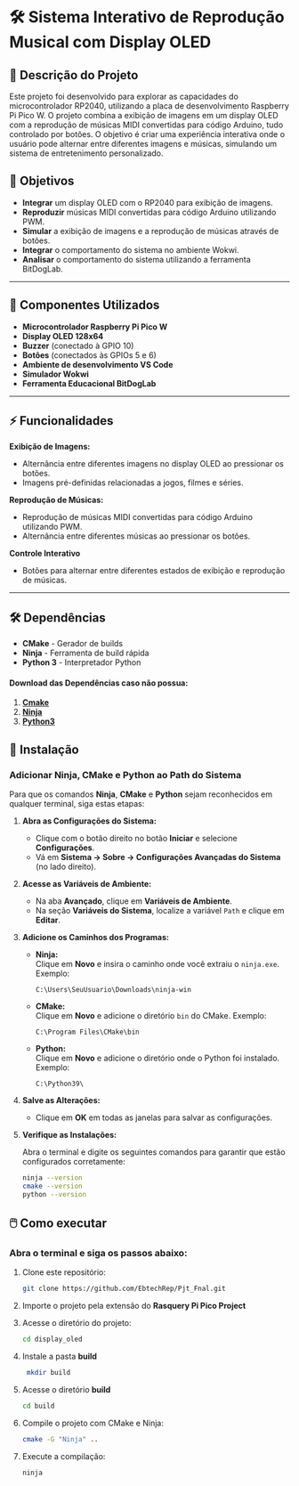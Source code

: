 # 🛠️ Sistema Interativo de Reprodução Musical com Display OLED

## 📜 Descrição do Projeto  
Este projeto foi desenvolvido para explorar as capacidades do microcontrolador RP2040, utilizando a placa de desenvolvimento Raspberry Pi Pico W. O projeto combina a exibição de imagens em um display OLED com a reprodução de músicas MIDI convertidas para código Arduino, tudo controlado por botões. O objetivo é criar uma experiência interativa onde o usuário pode alternar entre diferentes imagens e músicas, simulando um sistema de entretenimento personalizado.
## 🎯 Objetivos  

- **Integrar** um display OLED com o RP2040 para exibição de imagens.
- **Reproduzir** músicas MIDI convertidas para código Arduino utilizando PWM.
- **Simular** a exibição de imagens e a reprodução de músicas através de botões.
- **Integrar** o comportamento do sistema no ambiente Wokwi.
- **Analisar** o comportamento do sistema utilizando a ferramenta BitDogLab.

---

## 🚀 Componentes Utilizados  

- **Microcontrolador Raspberry Pi Pico W**
- **Display OLED 128x64**
- **Buzzer** (conectado à GPIO 10)
- **Botôes** (conectados às GPIOs 5 e 6)
- **Ambiente de desenvolvimento VS Code**
- **Simulador Wokwi**
- **Ferramenta Educacional BitDogLab**

---

## ⚡ Funcionalidades  

**Exibição de Imagens:**
- Alternância entre diferentes imagens no display OLED ao pressionar os botões.
- Imagens pré-definidas relacionadas a jogos, filmes e séries.

**Reprodução de Músicas:**
- Reprodução de músicas MIDI convertidas para código Arduino utilizando PWM.
- Alternância entre diferentes músicas ao pressionar os botões.


**Controle Interativo**
- Botões para alternar entre diferentes estados de exibição e reprodução de músicas.
---

## 🛠️ Dependências

- **CMake** - Gerador de builds 
- **Ninja** - Ferramenta de build rápida 
- **Python 3** - Interpretador Python

#### Download das Dependências caso não possua:
1. [**Cmake**](https://cmake.org/download/)
2. [**Ninja**](https://github.com/ninja-build/ninja/releases)
3. [**Python3**](https://www.python.org/downloads/)

## 🔧 Instalação
###   Adicionar Ninja, CMake e Python ao Path do Sistema  

Para que os comandos **Ninja**, **CMake** e **Python** sejam reconhecidos em qualquer terminal, siga estas etapas:  

1. **Abra as Configurações do Sistema:**  
   - Clique com o botão direito no botão **Iniciar** e selecione **Configurações**.  
   - Vá em **Sistema → Sobre → Configurações Avançadas do Sistema** (no lado direito).  

2. **Acesse as Variáveis de Ambiente:**  
   - Na aba **Avançado**, clique em **Variáveis de Ambiente**.  
   - Na seção **Variáveis do Sistema**, localize a variável `Path` e clique em **Editar**.  

3. **Adicione os Caminhos dos Programas:**  

   - **Ninja:**  
     Clique em **Novo** e insira o caminho onde você extraiu o `ninja.exe`. Exemplo:  
     ```
     C:\Users\SeuUsuario\Downloads\ninja-win
     ```  

   - **CMake:**  
     Clique em **Novo** e adicione o diretório `bin` do CMake. Exemplo:  
     ```
     C:\Program Files\CMake\bin
     ```  

   - **Python:**  
     Clique em **Novo** e adicione o diretório onde o Python foi instalado. Exemplo:  
     ```
     C:\Python39\
     ```  

4. **Salve as Alterações:**  
   - Clique em **OK** em todas as janelas para salvar as configurações.  

5. **Verifique as Instalações:**  

   Abra o terminal e digite os seguintes comandos para garantir que estão configurados corretamente:  

   ```bash
   ninja --version
   cmake --version
   python --version


## 🖱️ Como executar

### Abra o terminal e siga os passos abaixo:


1. Clone este repositório:

   ```bash
   git clone https://github.com/EbtechRep/Pjt_Fnal.git
   ```
2. Importe o projeto pela extensão do **Rasquery Pi Pico Project**

3. Acesse o diretório do projeto:

   ```bash
   cd display_oled
   ```

3. Instale a pasta **build**

   ```bash
    mkdir build
   ```

4. Acesse o diretório **build**

   ```bash
   cd build
   ```
5. Compile o projeto com CMake e Ninja:
   ```bash
   cmake -G "Ninja" ..
   ```   
6. Execute a compilação:
   ```bash
   ninja
   ```   









